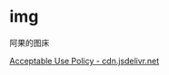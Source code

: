 # img
阿果的图床

[Acceptable Use Policy - cdn.jsdelivr.net](https://www.jsdelivr.com/terms/acceptable-use-policy-jsdelivr-net)
